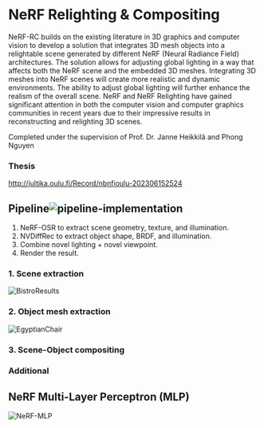 # NeRF Relighting & Compositing
NeRF-RC builds on the existing literature in 3D graphics and computer vision to develop a solution that integrates 3D mesh objects into a relightable scene generated by different NeRF (Neural Radiance Field) architectures. The solution allows for adjusting global lighting in a way that affects both the NeRF scene and the embedded 3D meshes. Integrating 3D meshes into NeRF scenes will create more realistic and dynamic environments. The ability to adjust global lighting will further enhance the realism of the overall scene. NeRF and NeRF Relighting have gained significant attention in both the computer vision and computer graphics communities in recent years due to their impressive results in reconstructing and relighting 3D scenes.

Completed under the supervision of Prof. Dr. Janne Heikkilä and Phong Nguyen
### Thesis
http://jultika.oulu.fi/Record/nbnfioulu-202306152524

## Pipeline![pipeline-implementation](https://github.com/SherifGabr/NeRF-RC/assets/20493629/fff93102-6059-4fb6-b676-b8713d26e744)

1. NeRF-OSR to extract scene geometry, texture, and illumination.
2. NVDiffRec to extract object shape, BRDF, and illumination.
3. Combine novel lighting + novel viewpoint.
4. Render the result.

### 1. Scene extraction
![BistroResults](https://github.com/SherifGabr/NeRF-RC/assets/20493629/990b16b5-350b-42b2-8a5c-6c8dcaba80b6)

### 2. Object mesh extraction
![EgyptianChair](https://github.com/SherifGabr/NeRF-RC/assets/20493629/eeeb45bb-3da9-42c0-a715-79a5a5c099ae)

### 3. Scene-Object compositing

### Additional
## NeRF Multi-Layer Perceptron (MLP)
![NeRF-MLP](https://github.com/SherifGabr/NeRF-RC/assets/20493629/473f459c-221c-4316-bbae-30467240d639)

